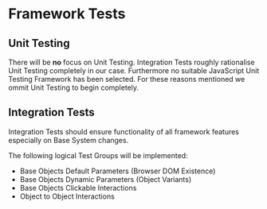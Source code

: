 # Framework Tests

## Unit Testing

There will be **no** focus on Unit Testing. Integration Tests roughly rationalise Unit Testing completely in our case.
Furthermore no suitable JavaScript Unit Testing Framework has been selected. For these reasons mentioned we ommit Unit Testing to begin completely.

## Integration Tests

Integration Tests should ensure functionality of all framework features especially on Base System changes.

The following logical Test Groups will be implemented:

* Base Objects Default Parameters (Browser DOM Existence)
* Base Objects Dynamic Parameters (Object Variants)
* Base Objects Clickable Interactions
* Object to Object Interactions
